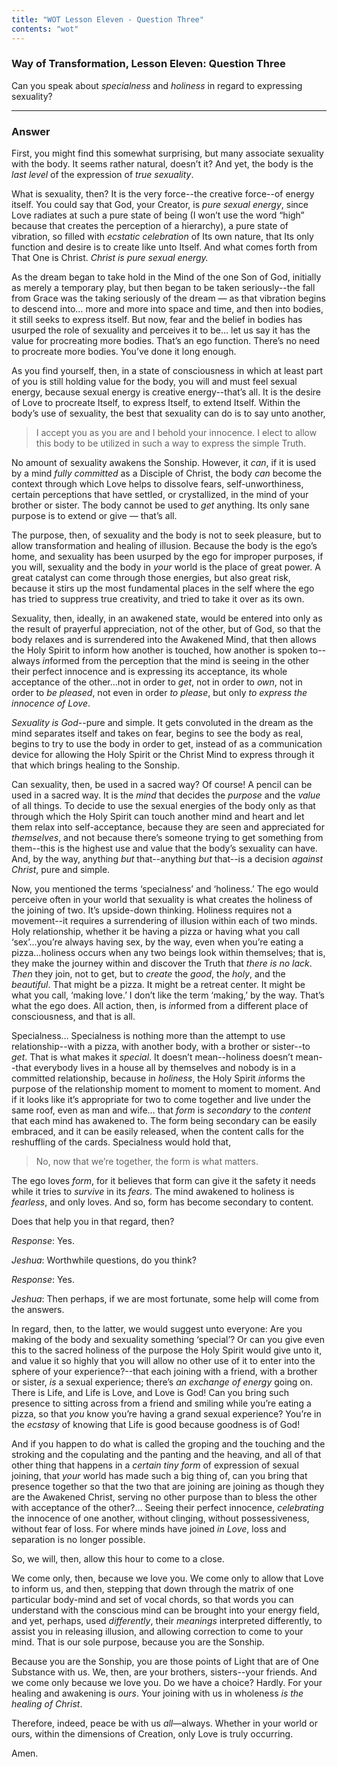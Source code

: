 ```yaml
---
title: "WOT Lesson Eleven - Question Three"
contents: "wot"
---
```


### Way of Transformation, Lesson Eleven: Question Three

Can you speak about *specialness* and *holiness* in regard to
expressing sexuality?

---

### Answer

First, you might find this somewhat surprising, but many
associate sexuality with the body. It seems rather natural, doesn’t it?
And yet, the body is the *last level* of the expression of *true sexuality*.

What is sexuality, then? It is the very force--the creative force--of
energy itself. You could say that God, your Creator, is *pure sexual
energy*, since Love radiates at such a pure state of being (I won’t use
the word “high” because that creates the perception of a hierarchy), a
pure state of vibration, so filled with *ecstatic celebration* of Its own
nature, that Its only function and desire is to create like unto Itself.
And what comes forth from That One is Christ. *Christ is pure sexual
energy.*

As the dream began to take hold in the Mind of the one Son of God,
initially as merely a temporary play, but then began to be taken
seriously--the fall from Grace was the taking seriously of the dream —
as that vibration begins to descend into&hellip; more and more into space
and time, and then into bodies, it still seeks to express itself. But
now, fear and the belief in bodies has usurped the role of sexuality and
perceives it to be&hellip; let us say it has the value for procreating
more bodies. That’s an ego function. There’s no need to procreate more
bodies. You’ve done it long enough.

As you find yourself, then, in a state of consciousness in which at
least part of you is still holding value for the body, you will and must
feel sexual energy, because sexual energy is creative energy--that’s
all. It is the desire of Love to procreate Itself, to express Itself, to
extend Itself. Within the body’s use of sexuality, the best that
sexuality can do is to say unto another,

> I accept you as you are and I behold your innocence. I elect to allow
> this body to be utilized in such a way to express the simple Truth.

No amount of sexuality awakens the Sonship. However, it *can*, if it is
used by a mind *fully committed* as a Disciple of Christ, the body *can*
become the context through which Love helps to dissolve fears,
self-unworthiness, certain perceptions that have settled, or
crystallized, in the mind of your brother or sister. The body cannot be
used to *get* anything. Its only sane purpose is to extend or give —
that’s all.

The purpose, then, of sexuality and the body is not to seek pleasure,
but to allow transformation and healing of illusion. Because the body is
the ego’s home, and sexuality has been usurped by the ego for improper
purposes, if you will, sexuality and the body in *your* world is the place
of great power. A great catalyst can come through those energies, but
also great risk, because it stirs up the most fundamental places in the
self where the ego has tried to suppress true creativity, and tried to
take it over as its own.

Sexuality, then, ideally, in an awakened state, would be entered into
only as the result of prayerful appreciation, not of the other, but of
God, so that the body relaxes and is surrendered into the Awakened Mind,
that then allows the Holy Spirit to inform how another is touched, how
another is spoken to--always *in*formed from the perception that the mind
is seeing in the other their perfect innocence and is expressing its
acceptance, its whole acceptance of the other...not in order to *get*,
not in order to *own*, not in order to *be pleased*, not even in order *to
please*, but only *to express the innocence of Love*.

*Sexuality is God*--pure and simple. It gets convoluted in the dream as
the mind separates itself and takes on fear, begins to see the body as
real, begins to try to use the body in order to get, instead of as a
communication device for allowing the Holy Spirit or the Christ Mind to
express through it that which brings healing to the Sonship.

Can sexuality, then, be used in a sacred way? Of course! A pencil can be
used in a sacred way. It is the *mind* that decides the *purpose* and the
*value* of all things. To decide to use the sexual energies of the body
only as that through which the Holy Spirit can touch another mind and
heart and let them relax into self-acceptance, because they are seen and
appreciated for *themselves*, and not because there’s someone trying to
get something from them--this is the highest use and value that the
body’s sexuality can have. And, by the way, anything *but* that--anything
*but* that--is a decision *against Christ*, pure and simple.

Now, you mentioned the terms ‘specialness’ and ‘holiness.’ The ego would
perceive often in your world that sexuality is what creates the holiness
of the joining of two. It’s upside-down thinking. Holiness requires not
a movement--it requires a surrendering of illusion within each of two
minds. Holy relationship, whether it be having a pizza or having what
you call ‘sex’...you’re always having sex, by the way, even when
you’re eating a pizza...holiness occurs when any two beings look
within themselves; that is, they make the journey within and discover
the Truth that *there is no lack*. *Then* they join, not to get, but to
*create* the *good*, the *holy*, and the *beautiful*. That might be a pizza. It
might be a retreat center. It might be what you call, ‘making love.’ I
don’t like the term ‘making,’ by the way. That’s what the ego does. All
action, then, is *in*formed from a different place of consciousness, and
that is all.

Specialness&hellip; Specialness is nothing more than the attempt to use
relationship--with a pizza, with another body, with a brother or sister--to
*get*. That is what makes it *special*. It doesn’t mean--holiness
doesn’t mean--that everybody lives in a house all by themselves and
nobody is in a committed relationship, because in *holiness*, the Holy
Spirit *in*forms the purpose of the relationship moment to moment to
moment to moment. And if it looks like it’s appropriate for two to come
together and live under the same roof, even as man and wife&hellip; that
*form* is *secondary* to the *content* that each mind has awakened to. The
form being secondary can be easily embraced, and it can be easily
released, when the content calls for the reshuffling of the cards.
Specialness would hold that,

> No, now that we’re together, the <span class="tr_normal">form</span>
> is what matters.

The ego loves *form*, for it believes that form can give it the safety it
needs while it tries to *survive* in its *fears*. The mind awakened to
holiness is *fearless*, and only loves. And so, form has become secondary
to content.

Does that help you in that regard, then?

*Response*: Yes.

*Jeshua*: Worthwhile questions, do you think?

*Response*: Yes.

*Jeshua*: Then perhaps, if we are most fortunate, some help will come from
the answers.

In regard, then, to the latter, we would suggest unto everyone: Are you
making of the body and sexuality something ‘special’? Or can you give
even this to the sacred holiness of the purpose the Holy Spirit would
give unto it, and value it so highly that you will allow no other use of
it to enter into the sphere of your experience?--that each joining with
a friend, with a brother or sister, *is* a sexual experience; there’s *an
exchange of energy* going on. There is Life, and Life is Love, and Love
is God! Can you bring such presence to sitting across from a friend and
smiling while you’re eating a pizza, so that *you* know you’re having a
grand sexual experience? You’re in the *ecstasy* of knowing that Life is
good because goodness is of God!

And if you happen to do what is called the groping and the touching and
the stroking and the copulating and the panting and the heaving, and all
of that other thing that happens in a *certain tiny form* of expression of
sexual joining, that *your* world has made such a big thing of, can you
bring that presence together so that the two that are joining are
joining as though they are the Awakened Christ, serving no other purpose
than to bless the other with acceptance of the other?&hellip; Seeing their
perfect innocence, *celebrating* the innocence of one another, without
clinging, without possessiveness, without fear of loss. For where minds
have joined *in Love*, loss and separation is no longer possible.

So, we will, then, allow this hour to come to a close.

We come only, then, because we love you. We come only to allow that Love
to inform us, and then, stepping that down through the matrix of one
particular body-mind and set of vocal chords, so that words you can
understand with the conscious mind can be brought into your energy
field, and yet, perhaps, used *differently*, their *meanings* interpreted
differently, to assist you in releasing illusion, and allowing
correction to come to your mind. That is our sole purpose, because you
are the Sonship.

Because you are the Sonship, you are those points of Light that are of
One Substance with us. We, then, are your brothers, sisters--your
friends. And we come only because we love you. Do we have a choice?
Hardly. For your healing and awakening is *ours*. Your joining with us in
wholeness *is the healing of Christ*.

Therefore, indeed, peace be with us *all*&mdash;always. Whether in your world
or ours, within the dimensions of Creation, only Love is truly
occurring.

Amen.

